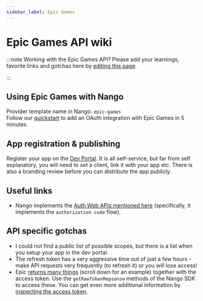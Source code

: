 ```yaml
---
sidebar_label: Epic Games
---
```


# Epic Games API wiki

:::note Working with the Epic Games API?
Please add your learnings, favorite links and gotchas here by [editing this page](https://github.com/nangohq/nango/tree/master/docs/docs/providers/epic-games.md).

:::

## Using Epic Games with Nango

Provider template name in Nango: `epic-games`  
Follow our [quickstart](../quickstart.md) to add an OAuth integration with Epic Games in 5 minutes.

## App registration & publishing

Register your app on the [Dev Portal](https://dev.epicgames.com/portal). It is all self-service, but far from self explanatory, you will need to set a client, link it with your app etc. There is also a branding review before you can distribute the app publicly.

## Useful links

-   Nango implements the [Auth Web APIs mentioned here](https://dev.epicgames.com/docs/web-api-ref/authentication) (specifically, it implements the `authorization code` flow).

## API specific gotchas

-   I could not find a public list of possible scopes, but there is a list when you setup your app in the dev portal.
-   The refresh token has a very aggressive time out of just a few hours - make API requests very frequently (to refresh it) or you will lose access!
-   Epic [returns many things](https://dev.epicgames.com/docs/web-api-ref/authentication#requesting-an-access-token) (scroll down for an example) together with the access token. Use the `getRawTokenRepsonse` methods of the Nango SDK to access these. You can get even more additional information by [inspecting the access token](https://dev.epicgames.com/docs/web-api-ref/authentication#account-information).

